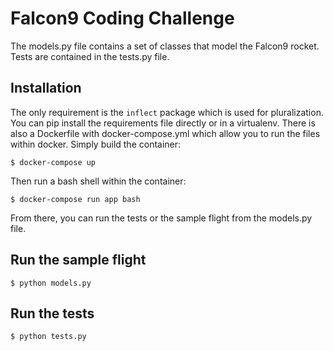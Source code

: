 # Falcon9 Coding Challenge

The models.py file contains a set of classes that model the Falcon9 rocket.
Tests are contained in the tests.py file.

## Installation

The only requirement is the `inflect` package which is used for pluralization.
You can pip install the requirements file directly or in a virtualenv. There
is also a Dockerfile with docker-compose.yml which allow you to run the files
within docker. Simply build the container:

```
$ docker-compose up
```

Then run a bash shell within the container:

```
$ docker-compose run app bash
```

From there, you can run the tests or the sample flight from the models.py file.

## Run the sample flight

```
$ python models.py
```

## Run the tests

```
$ python tests.py
```


